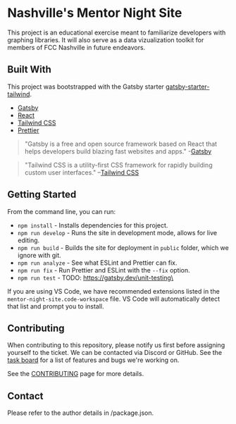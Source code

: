 # Nashville's Mentor Night Site

This project is an educational exercise meant to familiarize developers with graphing libraries. It will also serve as a data vizualization toolkit for members of FCC Nashville in future endeavors.

## Built With

This project was bootstrapped with the Gatsby starter [gatsby-starter-tailwind](https://www.gatsbyjs.org/starters/taylorbryant/gatsby-starter-tailwind/).

- [Gatsby](https://www.gatsbyjs.org/)
- [React](https://reactjs.org/)
- [Tailwind CSS](https://tailwindcss.com/)
- [Prettier](https://prettier.io/)

> "Gatsby is a free and open source framework based on React that helps developers build blazing fast websites and apps." -[Gatsby](https://www.gatsbyjs.org/)

> "Tailwind CSS is a utility-first CSS framework for rapidly building custom user interfaces." –[Tailwind CSS](https://tailwindcss.com)

## Getting Started

From the command line, you can run:

- `npm install` - Installs dependencies for this project.
- `npm run develop` - Runs the site in development mode, allows for live editing.
- `npm run build` - Builds the site for deployment in `public` folder, which we ignore with git.
- `npm run analyze` - See what ESLint and Prettier can fix.
- `npm run fix` - Run Prettier and ESLint with the `--fix` option.
- `npm run test` - TODO: https://gatsby.dev/unit-testing\

If you are using VS Code, we have recommended extensions listed in the `mentor-night-site.code-workspace` file. VS Code will automatically detect that list and prompt you to install.

## Contributing

When contributing to this repository, please notify us first before assigning yourself to the ticket. We can be contacted via Discord or GitHub. See the [task board](https://github.com/nashvillefcc/mentor-night-site/projects/1) for a list of features and bugs we're working on.

See the [CONTRIBUTING](https://github.com/nashvillefcc/mentor-night-site/blob/master/CONTRIBUTING.md) page for more details.

## Contact

Please refer to the author details in /package.json.
